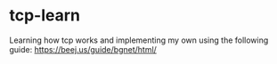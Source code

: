 # tcp-learn
Learning how tcp works and implementing my own using the following guide: https://beej.us/guide/bgnet/html/
